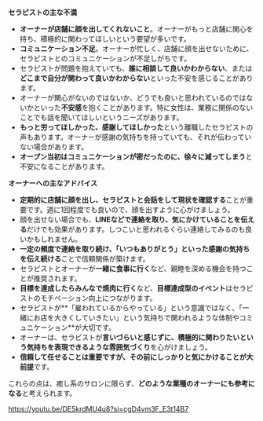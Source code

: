 **セラピストの主な不満**

- **オーナーが店舗に顔を出してくれないこと**。オーナーがもっと店舗に関心を持ち、積極的に関わってほしいという要望が多いです。
- **コミュニケーション不足**。オーナーが忙しく、店舗に顔を出せないために、セラピストとのコミュニケーションが不足しがちです。
- セラピストが問題を抱えていても、**誰に相談して良いかわからない**、または**どこまで自分が関わって良いかわからない**といった不安を感じることがあります。
- オーナーが関心がないのではないか、どうでも良いと思われているのではないかといった**不安感**を抱くことがあります。特に女性は、業務に関係のないことでも話を聞いてほしいというニーズがあります。
- **もっと労ってほしかった、感謝してほしかった**という離職したセラピストの声もあります。オーナーが感謝の気持ちを持っていても、それが伝わっていない場合があります。
- **オープン当初はコミュニケーションが密だったのに、徐々に減ってしまう**と不安になることがあります。

**オーナーへの主なアドバイス**

- **定期的に店舗に顔を出し、セラピストと会話をして現状を確認する**ことが重要です。週に1回程度でも良いので、顔を出すように心がけましょう。
- 顔を出せない場合でも、**LINEなどで連絡を取り、気にかけていることを伝える**だけでも効果があります。しつこいと思われるくらい連絡してみるのも良いかもしれません。
- **一定の頻度で連絡を取り続け、「いつもありがとう」といった感謝の気持ちを伝え続ける**ことで信頼関係が築けます。
- セラピストとオーナーが**一緒に食事に行く**など、親睦を深める機会を持つことが推奨されます。
- **目標を達成したらみんなで焼肉に行く**など、**目標達成型のイベント**はセラピストのモチベーション向上につながります。
- セラピストが**「雇われているからやっている」という意識ではなく、「一緒にお店を大きくしていきたい」という気持ちで関われるような体制やコミュニケーション**が大切です。
- オーナーは、セラピストが**言いづらいと感じずに、積極的に関わりたいという気持ちを表現できるような雰囲気づくり**を心がけましょう。
- **信頼して任せることは重要ですが、その前にしっかりと気にかけることが大前提**です。

これらの点は、癒し系のサロンに限らず、**どのような業種のオーナーにも参考になる**と考えられます。

https://youtu.be/DE5krdMU4u8?si=cgD4vm3F_E3t14B7